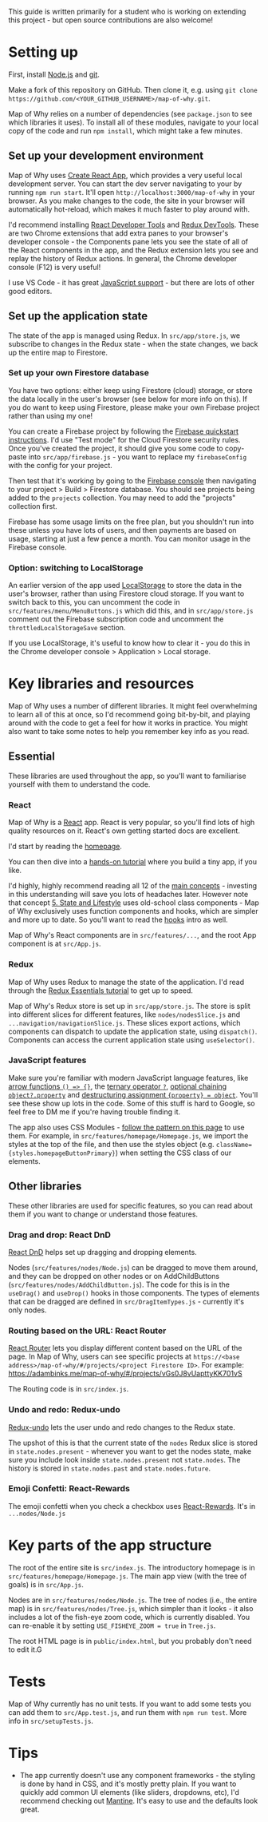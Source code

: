This guide is written primarily for a student who is working on extending this project - but open source contributions are also welcome!

# Setting up

First, install [Node.js](https://nodejs.org/en/download/) and [git](https://git-scm.com/book/en/v2/Getting-Started-Installing-Git).

Make a fork of this repository on GitHub. Then clone it, e.g. using `git clone https://github.com/<YOUR_GITHUB_USERNAME>/map-of-why.git`.

Map of Why relies on a number of dependencies (see `package.json` to see which libraries it uses). To install all of these modules, navigate to your local copy of the code and run `npm install`, which might take a few minutes.


## Set up your development environment

Map of Why uses [Create React App](https://create-react-app.dev/), which provides a very useful local development server. You can start the dev server navigating to your by running `npm run start`. It'll open `http://localhost:3000/map-of-why` in your browser. As you make changes to the code, the site in your browser will automatically hot-reload, which makes it much faster to play around with.

I'd recommend installing [React Developer Tools](https://chrome.google.com/webstore/detail/react-developer-tools/fmkadmapgofadopljbjfkapdkoienihi?hl=en) and [Redux DevTools](https://chrome.google.com/webstore/detail/redux-devtools/lmhkpmbekcpmknklioeibfkpmmfibljd?hl=en). These are two Chrome extensions that add extra panes to your browser's developer console - the Components pane lets you see the state of all of the React components in the app, and the Redux extension lets you see and replay the history of Redux actions. In general, the Chrome developer console (F12) is very useful!

I use VS Code - it has great [JavaScript support](https://code.visualstudio.com/docs/languages/javascript) - but there are lots of other good editors.


## Set up the application state

The state of the app is managed using Redux. In `src/app/store.js`, we subscribe to changes in the Redux state - when the state changes, we back up the entire map to Firestore.


### Set up your own Firestore database
You have two options: either keep using Firestore (cloud) storage, or store the data locally in the user's browser (see below for more info on this). If you do want to keep using Firestore, please make your own Firebase project rather than using my one!

You can create a Firebase project by following the [Firebase quickstart instructions](https://firebase.google.com/docs/firestore/quickstart). I'd use "Test mode" for the Cloud Firestore security rules. Once you've created the project, it should give you some code to copy-paste into `src/app/firebase.js` - you want to replace my `firebaseConfig` with the config for your project. 

Then test that it's working by going to the [Firebase console](https://console.firebase.google.com/u/0/) then navigating to your project > Build > Firestore database. You should see projects being added to the `projects` collection. You may need to add the "projects" collection first.

Firebase has some usage limits on the free plan, but you shouldn't run into these unless you have lots of users, and then payments are based on usage, starting at just a few pence a month. You can monitor usage in the Firebase console.

### Option: switching to LocalStorage

An earlier version of the app used [LocalStorage](https://developer.mozilla.org/en-US/docs/Web/API/Window/localStorage) to store the data in the user's browser, rather than using Firestore cloud storage. If you want to switch back to this, you can uncomment the code in `src/features/menu/MenuButtons.js` which did this, and in `src/app/store.js` comment out the Firebase subscription code and uncomment the `throttledLocalStorageSave` section.

If you use LocalStorage, it's useful to know how to clear it - you do this in the Chrome developer console > Application > Local storage.


# Key libraries and resources

Map of Why uses a number of different libraries. It might feel overwhelming to learn all of this at once, so I'd recommend going bit-by-bit, and playing around with the code to get a feel for how it works in practice. You might also want to take some notes to help you remember key info as you read.


## Essential

These libraries are used throughout the app, so you'll want to familiarise yourself with them to understand the code.

### React
Map of Why is a [React](https://reactjs.org/) app. React is very popular, so you'll find lots of high quality resources on it. React's own getting started docs are excellent.

I'd start by reading the [homepage](https://reactjs.org/).

You can then dive into a [hands-on tutorial](https://reactjs.org/tutorial/tutorial.html) where you build a tiny app, if you like.

I'd highly, highly recommend reading all 12 of the [main concepts](https://reactjs.org/docs/hello-world.html) - investing in this understanding will save you lots of headaches later. However note that concept [5. State and Lifestyle](https://reactjs.org/docs/state-and-lifecycle.html) uses old-school class components - Map of Why exclusively uses function components and hooks, which are simpler and more up to date. So you'll want to read the [hooks](https://reactjs.org/docs/hooks-overview.html) intro as well.

Map of Why's React components are in `src/features/...`, and the root App component is at `src/App.js`.

### Redux
Map of Why uses Redux to manage the state of the application. I'd read through the [Redux Essentials tutorial](https://redux.js.org/tutorials/essentials/part-1-overview-concepts) to get up to speed.

Map of Why's Redux store is set up in `src/app/store.js`. The store is split into different slices for different features, like `nodes/nodesSlice.js` and `...navigation/navigationSlice.js`. These slices export actions, which components can dispatch to update the application state, using `dispatch()`. Components can access the current application state using `useSelector()`.

### JavaScript features
Make sure you're familiar with modern JavaScript language features, like [arrow functions `() => {}`](https://developer.mozilla.org/en-US/docs/Web/JavaScript/Reference/Functions/Arrow_functions), the [ternary operator `?`](https://developer.mozilla.org/en-US/docs/Web/JavaScript/Reference/Operators/Conditional_Operator), [optional chaining `object?.property`](https://developer.mozilla.org/en-US/docs/Web/JavaScript/Reference/Operators/Optional_chaining) and [destructuring assignment `{property} = object`](https://developer.mozilla.org/en-US/docs/Web/JavaScript/Reference/Operators/Destructuring_assignment). You'll see these show up lots in the code. Some of this stuff is hard to Google, so feel free to DM me if you're having trouble finding it.

The app also uses CSS Modules - [follow the pattern on this page](https://create-react-app.dev/docs/adding-a-css-modules-stylesheet/) to use them. For example, in `src/features/homepage/Homepage.js`, we import the styles at the top of the file, and then use the styles object (e.g. `className={styles.homepageButtonPrimary}`) when setting the CSS class of our elements. 

## Other libraries

These other libraries are used for specific features, so you can read about them if you want to change or understand those features.

### Drag and drop: React DnD

[React DnD](https://react-dnd.github.io/react-dnd/about) helps set up dragging and dropping elements.

Nodes (`src/features/nodes/Node.js`) can be dragged to move them around, and they can be dropped on other nodes or on AddChildButtons (`src/features/nodes/AddChildButton.js`). The code for this is in the `useDrag()` and `useDrop()` hooks in those components. The types of elements that can be dragged are defined in `src/DragItemTypes.js` - currently it's only nodes.

### Routing based on the URL: React Router

[React Router](https://v5.reactrouter.com/web/guides/quick-start) lets you display different content based on the URL of the page. In Map of Why, users can see specific projects at `https://<base address>/map-of-why/#/projects/<project Firestore ID>`. For example: https://adambinks.me/map-of-why/#/projects/vGs0J8vUapttyKK701vS

The Routing code is in `src/index.js`.

### Undo and redo: Redux-undo

[Redux-undo](https://github.com/omnidan/redux-undo#readme) lets the user undo and redo changes to the Redux state.

The upshot of this is that the current state of the `nodes` Redux slice is stored in `state.nodes.present` - whenever you want to get the nodes state, make sure you include look inside `state.nodes.present` not `state.nodes`. The history is stored in `state.nodes.past` and `state.nodes.future`.

### Emoji Confetti: React-Rewards

The emoji confetti when you check a checkbox uses [React-Rewards](https://github.com/thedevelobear/react-rewards). It's in `...nodes/Node.js`


# Key parts of the app structure

The root of the entire site is `src/index.js`. The introductory homepage is in `src/features/homepage/Homepage.js`. The main app view (with the tree of goals) is in `src/App.js`.

Nodes are in `src/features/nodes/Node.js`. The tree of nodes (i.e., the entire map) is in `src/features/nodes/Tree.js`, which simpler than it looks - it also includes a lot of the fish-eye zoom code, which is currently disabled. You can re-enable it by setting `USE_FISHEYE_ZOOM = true` in `Tree.js`.

The root HTML page is in `public/index.html`, but you probably don't need to edit it.G

# Tests

Map of Why currently has no unit tests. If you want to add some tests you can add them to `src/App.test.js`, and run them with `npm run test`. More info in `src/setupTests.js`.

# Tips

* The app currently doesn't use any component frameworks - the styling is done by hand in CSS, and it's mostly pretty plain. If you want to quickly add common UI elements (like sliders, dropdowns, etc), I'd recommend checking out [Mantine](https://mantine.dev/). It's easy to use and the defaults look great. 
